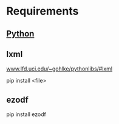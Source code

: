# Requirements

## [Python](https://www.python.org/downloads/)

## lxml
www.lfd.uci.edu/~gohlke/pythonlibs/#lxml

pip install \<file\>

## ezodf
pip install ezodf
